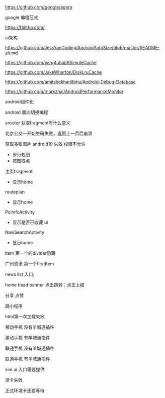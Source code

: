 https://github.com/google/agera

google 编程范式

https://fblitho.com/

ui架构

https://github.com/JessYanCoding/AndroidAutoSize/blob/master/README-zh.md



https://github.com/yangfuhai/ASimpleCache

https://github.com/JakeWharton/DiskLruCache

https://github.com/amitshekhariitbhu/Android-Debug-Database

https://github.com/markzhai/AndroidPerformanceMonitor



android组件化

android 面向切换编程

arouter 获取fragment有什么意义

北京公交一开始生码失败，返回上一页后崩溃

获取多张图片 android10 失效 权限不允许



+ 步行规划
+ 按图取点

主页fragment

+ 显示home

routeplan

+ 显示home

PoiInfoActivity

+ 显示是否已收藏 ui

NaviSearchActivity

+ 显示home



item 第一个的divider隐藏

广州资讯 第一个firstItem

news list 入口;

 home head banner 点击跳转；点击上报

分享 点赞

跳小程序

html第一次加载失败



移动手机 没有羊城通插件

移动手机 有羊城通插件

联通手机 没有羊城通插件

联通手机 有羊城通插件

sim ui 入口需要提供

读卡失败

正式环境卡还要等待

